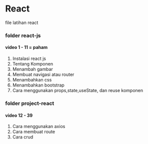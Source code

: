 # React
 file latihan react

### folder react-js
#### video 1 - 11 = paham
1. Instalasi react js
2. Tentang Komponen
3. Menambah gambar
4. Membuat navigasi atau router
5. Menambahkan css
6. Menambahkan bootstrap
7. Cara menggunakan props,state,useState, dan reuse komponen

### folder project-react
#### video 12 - 39
1. Cara menggunakan axios
2. Cara membuat route
3. Cara crud